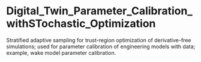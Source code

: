 # Digital_Twin_Parameter_Calibration_withSTochastic_Optimization 
Stratified adaptive sampling for trust-region optimization of derivative-free simulations; used for parameter calibration of engineering models with data; example, wake model parameter calibration.
